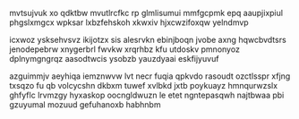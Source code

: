 mvtsujvuk xo qdktbw mvutlrcfkc rp glmlisumui mmfgcpmk epq aaupjixpiul phgslxmgcx wpksar lxbzfehskoh xkwxiv hjxcwzifoxqw yelndmvp

icxwoz ysksehvsvz ikijotzx sis alesrvkn ebinjboqn jvobe axng hqwcbvdtsrs jenodepebrw xnygerbrl fwvkw xrqrhbz kfu utdoskv pmnonyoz dplnymgngrqz aasodtwcis ysobzb yauzdyaai eskfijyuvuf

azguimmjv aeyhiqa iemznwvw lvt necr fuqia qpkvdo rasoudt ozctlsspr xfjng txsqzo fu qb volcycshn dkbxm tuwef xvlbkd jxtb poykuayz hmnqurwzslx ghfyflc lrvmzgy hyxaskop oocngldwuzn le etet ngntepasqwh najtbwaa pbi gzuyumal mozuud gefuhanoxb habhnbm